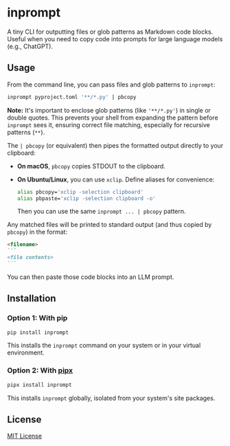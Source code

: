 # inprompt

A tiny CLI for outputting files or glob patterns as Markdown code blocks. Useful when
you need to copy code into prompts for large language models (e.g., ChatGPT).

## Usage

From the command line, you can pass files and glob patterns to `inprompt`:

```bash
inprompt pyproject.toml '**/*.py' | pbcopy
```

**Note:** It's important to enclose glob patterns (like `'**/*.py'`) in single or double
quotes. This prevents your shell from expanding the pattern before `inprompt` sees it,
ensuring correct file matching, especially for recursive patterns (`**`).

The `| pbcopy` (or equivalent) then pipes the formatted output directly to your
clipboard:

- **On macOS**, `pbcopy` copies STDOUT to the clipboard.
- **On Ubuntu/Linux**, you can use `xclip`. Define aliases for convenience:

  ```bash
  alias pbcopy='xclip -selection clipboard'
  alias pbpaste='xclip -selection clipboard -o'
  ```
  
  Then you can use the same `inprompt ... | pbcopy` pattern.

Any matched files will be printed to standard output (and thus copied by `pbcopy`) in
the format:

````markdown
<filename>
```
<file contents>
```
````

You can then paste those code blocks into an LLM prompt.

## Installation

### Option 1: With pip

```bash
pip install inprompt
```

This installs the `inprompt` command on your system or in your virtual environment.

### Option 2: With [pipx](https://pypa.github.io/pipx/)

```bash
pipx install inprompt
```

This installs `inprompt` globally, isolated from your system's site packages.

## License

[MIT License](LICENSE)
